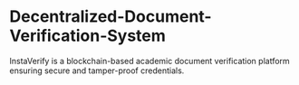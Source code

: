 # Decentralized-Document-Verification-System
InstaVerify is a blockchain-based academic document verification platform ensuring secure and tamper-proof credentials.
